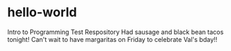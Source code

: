 # hello-world
Intro to Programming Test Respository
Had sausage and black bean tacos tonight!
Can't wait to have margaritas on Friday to celebrate Val's bday!!
